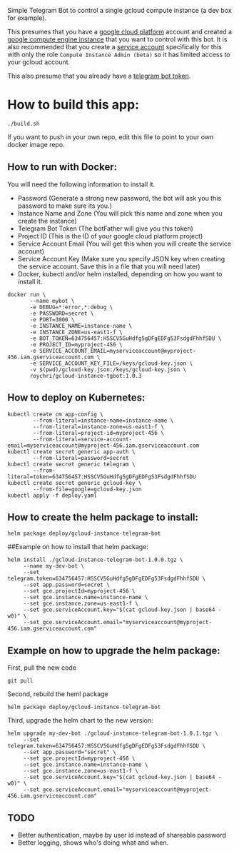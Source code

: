 Simple Telegram Bot to control a single gcloud compute instance (a dev box for example).

This presumes that you have a [google cloud platform](https://cloud.google.com/) account and created a [google compute engine instance](https://cloud.google.com/compute/docs/instances/create-start-instance) that you want to control with this bot. It is also recommended that you create a [service account](https://cloud.google.com/iam/docs/creating-managing-service-accounts) specifically for this with only the role `Compute Instance Admin (beta)` so it has limited access to your gcloud account.

This also presume that you already have a [telegram bot token](https://core.telegram.org/bots).

# How to build this app:

```
./build.sh
```

If you want to push in your own repo, edit this file to point to your own docker image repo.

## How to run with Docker:

You will need the following information to install it.

* Password (Generate a strong new password, the bot will ask you this password to make sure its you.)
* Instance Name and Zone (You will pick this name and zone when you create the instance)
* Telegram Bot Token (The botFather will give you this token)
* Project ID (This is the ID of your google cloud platform project)
* Service Account Email (You will get this when you will create the service account)
* Service Account Key (Make sure you specify JSON key when creating the service account. Save this in a file that you will need later)
* Docker, kubectl and/or helm installed, depending on how you want to install it.

```
docker run \
       --name mybot \
       -e DEBUG=*:error,*:debug \
       -e PASSWORD=secret \
       -e PORT=3000 \
       -e INSTANCE_NAME=instance-name \
       -e INSTANCE_ZONE=us-east1-f \
       -e BOT_TOKEN=634756457:HSSCV5GuHdfg5gDFgEDFg53FsdgdFhhfSDU \
       -e PROJECT_ID=myproject-456 \
       -e SERVICE_ACCOUNT_EMAIL=myserviceaccount@myproject-456.iam.gserviceaccount.com \
       -e SERVICE_ACCOUNT_KEY_FILE=/keys/gcloud-key.json \
       -v $(pwd)/gcloud-key.json:/keys/gcloud-key.json \
       roychri/gcloud-instance-tgbot:1.0.3
```

## How to deploy on Kubernetes:
```
kubectl create cm app-config \
        --from-literal=instance-name=instance-name \
        --from-literal=instance-zone=us-east1-f \
        --from-literal=project-id=myproject-456 \
        --from-literal=service-account-email=myserviceaccount@myproject-456.iam.gserviceaccount.com
kubectl create secret generic app-auth \
        --from-literal=password=secret
kubectl create secret generic telegram \
        --from-literal=token=634756457:HSSCV5GuHdfg5gDFgEDFg53FsdgdFhhfSDU
kubectl create secret generic gcloud-key \
        --from-file=google=gcloud-key.json
kubectl apply -f deploy.yaml
```

## How to create the helm package to install:

```
helm package deploy/gcloud-instance-telegram-bot
```

##Example on how to install that helm package:

```
helm install ./gcloud-instance-telegram-bot-1.0.0.tgz \
     --name my-dev-bot \
     --set telegram.token=634756457:HSSCV5GuHdfg5gDFgEDFg53FsdgdFhhfSDU \
     --set app.password=secret \
     --set gce.projectId=myproject-456 \
     --set gce.instance.name=instance-name \
     --set gce.instance.zone=us-east1-f \
     --set gce.serviceAccount.key="$(cat gcloud-key.json | base64 -w0)" \
     --set gce.serviceAccount.email="myserviceaccount@myproject-456.iam.gserviceaccount.com"
```


## Example on how to upgrade the helm package:

First, pull the new code

```
git pull
```

Second, rebuild the heml package
```
helm package deploy/gcloud-instance-telegram-bot
```

Third, upgrade the helm chart to the new version:

```
helm upgrade my-dev-bot ./gcloud-instance-telegram-bot-1.0.1.tgz \
     --set telegram.token=634756457:HSSCV5GuHdfg5gDFgEDFg53FsdgdFhhfSDU \
     --set app.password="secret" \
     --set gce.projectId=myproject-456 \
     --set gce.instance.name=instance-name \
     --set gce.instance.zone=us-east1-f \
     --set gce.serviceAccount.key="$(cat gcloud-key.json | base64 -w0)" \
     --set gce.serviceAccount.email="myserviceaccount@myproject-456.iam.gserviceaccount.com"
```

## TODO

* Better authentication, maybe by user id instead of shareable password
* Better logging, shows who's doing what and when.

